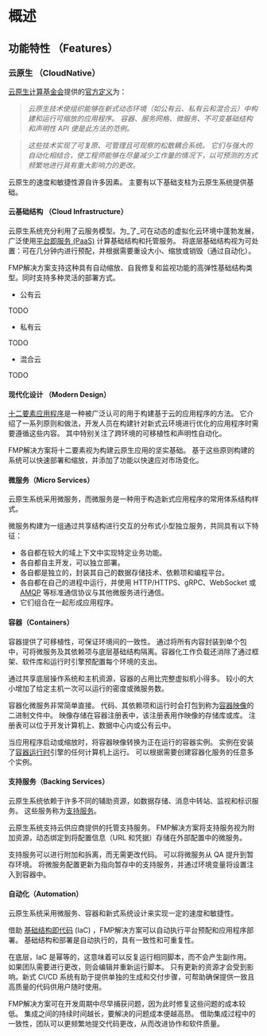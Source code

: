 # 概述

## 功能特性 （Features）

### 云原生 （CloudNative）

[云原生计算基金会](https://www.cncf.io/)提供的[官方定义](https://github.com/cncf/foundation/blob/master/charter.md)为：

> _云原生技术使组织能够在新式动态环境（如公有云、私有云和混合云）中构建和运行可缩放的应用程序。 容器、服务网格、微服务、不可变基础结构和声明性 API 便是此方法的范例。_

> _这些技术实现了可复原、可管理且可观察的松散耦合系统。 它们与强大的自动化相结合，使工程师能够在尽量减少工作量的情况下，以可预测的方式频繁地进行具有重大影响力的更改。_

云原生的速度和敏捷性源自许多因素。 主要有以下基础支柱为云原生系统提供基础。

#### 云基础结构 （Cloud Infrastructure）

云原生系统充分利用了云服务模型。为_了_可在动态的虚拟化云环境中蓬勃发展，广泛使用[平台即服务 (PaaS)](https://azure.microsoft.com/overview/what-is-paas/) 计算基础结构和托管服务。 将底层基础结构视为可处置：可在几分钟内进行预配，并根据需要重设大小、缩放或销毁（通过自动化）。



FMP解决方案支持这种具有自动缩放、自我修复和监视功能的高弹性基础结构类型。同时支持多种灵活的部署方式。

* 公有云

TODO

* 私有云

TODO

* 混合云

TODO



#### 现代化设计 （Modern Design）

[十二要素应用程序](https://12factor.net/)是一种被广泛认可的用于构建基于云的应用程序的方法。 它介绍了一系列原则和做法，开发人员在构建针对新式云环境进行优化的应用程序时需要遵循这些内容。 其中特别关注了跨环境的可移植性和声明性自动化。

FMP解决方案将十二要素视为构建云原生应用的坚实基础。 基于这些原则构建的系统可以快速部署和缩放，并添加了功能以快速应对市场变化。



#### 微服务（Micro Services）

云原生系统采用微服务，而微服务是一种用于构造新式应用程序的常用体系结构样式。

微服务构建为一组通过共享结构进行交互的分布式小型独立服务，共同具有以下特征：

* 各自都在较大的域上下文中实现特定业务功能。
* 各自都自主开发，可以独立部署。
* 各自都是独立的，封装其自己的数据存储技术、依赖项和编程平台。
* 各自都在自己的进程中运行，并使用 HTTP/HTTPS、gRPC、WebSocket 或 [AMQP](https://en.wikipedia.org/wiki/Advanced\_Message\_Queuing\_Protocol) 等标准通信协议与其他微服务进行通信。
* 它们组合在一起形成应用程序。



#### 容器（Containers）

容器提供了可移植性，可保证环境间的一致性。 通过将所有内容封装到单个包中，可将微服务及其依赖项与底层基础结构隔离。容器化工作负载还消除了通过框架、软件库和运行时引擎预配置每个环境的支出。

通过共享底层操作系统和主机资源，容器的占用比完整虚拟机小得多。 较小的大小增加了给定主机一次可以运行的密度或微服务数。

容器化微服务非常简单直接。 代码、其依赖项和运行时会打包到称为[容器映像](https://docs.docker.com/glossary/?term=image)的二进制文件中。 映像存储在容器注册表中，该注册表用作映像的存储库或库。 注册表可以位于开发计算机上、数据中心内或公有云中。

当应用程序启动或缩放时，将容器映像转换为正在运行的容器实例。 实例在安装了[容器运行时](https://kubernetes.io/docs/setup/production-environment/container-runtimes/)引擎的任何计算机上运行。 可以根据需要创建容器化服务的任意多个实例。



#### 支持服务（Backing Services）

云原生系统依赖于许多不同的辅助资源，如数据存储、消息中转站、监视和标识服务。 这些服务称为[支持服务](https://12factor.net/backing-services)。

云原生系统支持云供应商提供的托管支持服务。 FMP解决方案将支持服务视为附加资源，动态绑定到将配置信息（URL 和凭据）存储在外部配置中的微服务。&#x20;

支持服务可以进行附加和拆离，而无需更改代码。 可以将微服务从 QA 提升到暂存环境。 将微服务配置更新为指向暂存中的支持服务，并通过环境变量将设置注入到容器中。

#### 自动化（Automation）

云原生系统采用微服务、容器和新式系统设计来实现一定的速度和敏捷性。&#x20;

借助 [基础结构即代码](https://learn.microsoft.com/zh-cn/devops/deliver/what-is-infrastructure-as-code) (IaC) ，FMP解决方案可以自动执行平台预配和应用程序部署。 基础结构和部署是自动执行的，具有一致性和可重复性。

在底层，IaC 是幂等的，这意味着可以反复运行相同脚本，而不会产生副作用。 如果团队需要进行更改，则会编辑并重新运行脚本。 只有更新的资源才会受到影响。新式 CI/CD 系统有助于提供单独的生成和交付步骤，可帮助确保提供一致且高质量的代码供用户随时使用。

FMP解决方案可在开发周期中尽早捕获问题，因为此时修复这些问题的成本较低。 集成之间的持续时间越长，要解决的问题成本便越高昂。 借助集成过程中的一致性，团队可以更频繁地提交代码更改，从而改进协作和软件质量。
